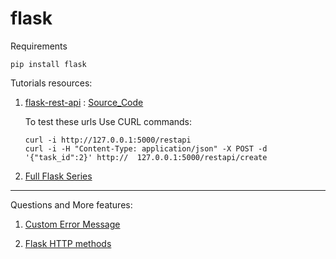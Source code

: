 # flask

Requirements

```
pip install flask
```

Tutorials resources:

1. [flask-rest-api](https://blog.miguelgrinberg.com/post/the-flask-mega-tutorial-part-xxiii-application-programming-interfaces-apis) : [Source_Code](1-flask-rest-api/)

    To test these urls Use CURL commands:
    ```
    curl -i http://127.0.0.1:5000/restapi
    curl -i -H "Content-Type: application/json" -X POST -d '{"task_id":2}' http://  127.0.0.1:5000/restapi/create
    ```

2. [Full Flask Series](https://blog.miguelgrinberg.com/post/the-flask-mega-tutorial-part-xxiii-application-programming-interfaces-apis)

---

Questions and More features:

1. [Custom Error Message](https://stackoverflow.com/questions/21294889/how-to-get-access-to-error-message-from-abort-command-when-using-custom-error-ha)

2. [Flask HTTP methods](https://www.tutorialspoint.com/flask/flask_http_methods.htm)
